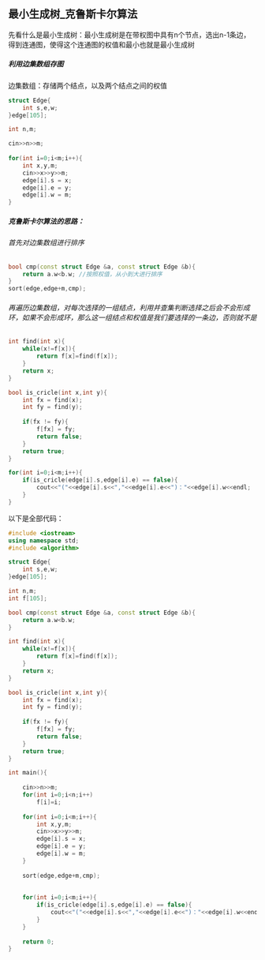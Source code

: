 ## 最小生成树_克鲁斯卡尔算法

先看什么是最小生成树：最小生成树是在带权图中具有n个节点，选出n-1条边，得到连通图，使得这个连通图的权值和最小也就是最小生成树

##### 利用边集数组存图

边集数组：存储两个结点，以及两个结点之间的权值

```c++
struct Edge{
	int s,e,w;
}edge[105];

int n,m;

cin>>n>>m;
	
for(int i=0;i<m;i++){
	int x,y,m;
	cin>>x>>y>>m;
	edge[i].s = x;
	edge[i].e = y;
	edge[i].w = m;
}
```

##### 克鲁斯卡尔算法的思路：

###### 首先对边集数组进行排序

```c++
bool cmp(const struct Edge &a, const struct Edge &b){
	return a.w<b.w;	//按照权值，从小到大进行排序
}
sort(edge,edge+m,cmp);
```

###### 再遍历边集数组，对每次选择的一组结点，利用并查集判断选择之后会不会形成环，如果不会形成环，那么这一组结点和权值是我们要选择的一条边，否则就不是

```c++
int find(int x){
	while(x!=f[x]){
		return f[x]=find(f[x]);
	}
	return x;
}

bool is_cricle(int x,int y){
	int fx = find(x);
	int fy = find(y);
	
	if(fx != fy){
		f[fx] = fy;
		return false;
	}
	return true;
}

for(int i=0;i<m;i++){
	if(is_cricle(edge[i].s,edge[i].e) == false){
		cout<<"("<<edge[i].s<<","<<edge[i].e<<")："<<edge[i].w<<endl;
	}
}
```

以下是全部代码：

```c++
#include <iostream>
using namespace std;
#include <algorithm>

struct Edge{
	int s,e,w;
}edge[105];

int n,m;
int f[105];

bool cmp(const struct Edge &a, const struct Edge &b){
	return a.w<b.w;
}

int find(int x){
	while(x!=f[x]){
		return f[x]=find(f[x]);
	}
	return x;
}

bool is_cricle(int x,int y){
	int fx = find(x);
	int fy = find(y);
	
	if(fx != fy){
		f[fx] = fy;
		return false;
	}
	return true;
}

int main(){
	
	cin>>n>>m;
	for(int i=0;i<n;i++)
		f[i]=i;
	
	for(int i=0;i<m;i++){
		int x,y,m;
		cin>>x>>y>>m;
		edge[i].s = x;
		edge[i].e = y;
		edge[i].w = m;
	}
	
	sort(edge,edge+m,cmp);
	
	
	for(int i=0;i<m;i++){
		if(is_cricle(edge[i].s,edge[i].e) == false){
			cout<<"("<<edge[i].s<<","<<edge[i].e<<")："<<edge[i].w<<endl;
		}
	}
	
	return 0;
}
```

